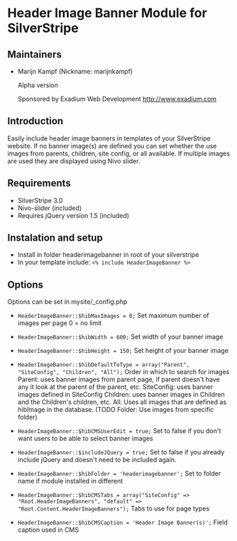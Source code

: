 # Header Image Banner Module for SilverStripe

## Maintainers

 * Marijn Kampf (Nickname: marijnkampf)
	<marijn at exadium dot com>

	Alpha version

	Sponsored by Exadium Web Development http://www.exadium.com

## Introduction

Easily include header image banners in templates of your SilverStripe website. If no banner image(s) are defined you can set whether the use images from parents, children, site config, or all available. If multiple images are used they are displayed using Nivo slider.

## Requirements

* SilverStripe 3.0
* Nivo-slider (included) 
* Requires jQuery version 1.5 (included)

## Instalation and setup

* Install in folder headerimagebanner in root of your silverstripe
* In your template include: `<% include HeaderImageBanner %>`
 
## Options 
Options can be set in mysite/_config.php
 
* `HeaderImageBanner::$hibMaxImages = 0;`
	Set maximum number of images per page 0 = no limit

* `HeaderImageBanner::$hibWidth = 600;`
	Set width of your banner image
* `HeaderImageBanner::$hibHeight = 150;`
	Set height of your banner image

* `HeaderImageBanner::$hibDefaultToType = array("Parent", "SiteConfig", "Children", "All");`
	Order in which to search for images
	Parent: uses banner images from parent page, if parent doesn't have any it look at the parent of the parent, etc.
	SiteConfig: uses banner images defined in SiteConfig
	Children: uses banner images in Children and the Children's children, etc.
	All: Uses all images that are defined as hibImage in the database.
	(TODO Folder: Use images from specific folder)

* `HeaderImageBanner::$hibCMSUserEdit = true;`
	Set to false if you don't want users to be able to select banner images

* `HeaderImageBanner::$includeJQuery = true;`
	Set to false if you already include jQuery and doesn't need to be included again.
* `HeaderImageBanner::$hibFolder = 'headerimagebanner';`
	Set to folder name if module installed in different

* `HeaderImageBanner::$hibCMSTabs = array("SiteConfig" => "Root.HeaderImageBanners", "default" => "Root.Content.HeaderImageBanners");`
	Tabs to use for page types
* `HeaderImageBanner::$hibCMSCaption = 'Header Image Banner(s)';`
	Field caption used in CMS
